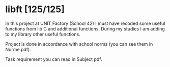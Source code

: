 # libft [125/125]
In this project at UNIT Factory (School 42) I must have recoded some useful functions from lib C and additional functions.
During my studies I am adding to my library other useful functions.

Project is done in accordance with school norms (you can see them in Norme pdf).

Task requirement you can read in Subject pdf.
